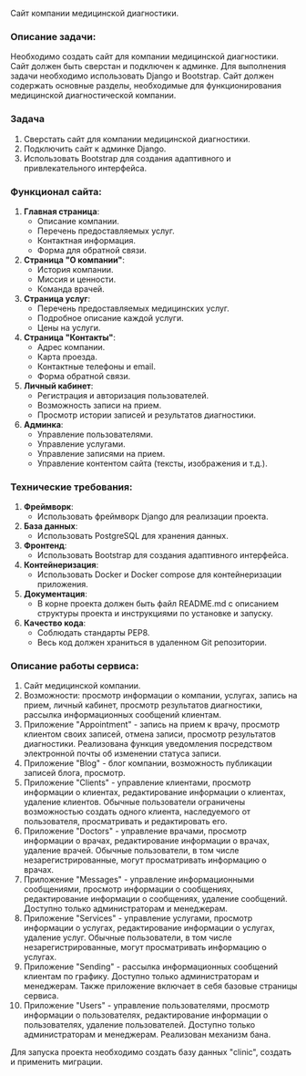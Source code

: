 Сайт компании медицинской диагностики.


### Описание задачи:

Необходимо создать сайт для компании медицинской диагностики. Сайт должен быть сверстан и подключен к админке. Для
выполнения задачи необходимо использовать Django и Bootstrap. Сайт должен содержать основные разделы, необходимые для
функционирования медицинской диагностической компании.

### Задача

1. Сверстать сайт для компании медицинской диагностики.
2. Подключить сайт к админке Django.
3. Использовать Bootstrap для создания адаптивного и привлекательного интерфейса.

### Функционал сайта:

1. **Главная страница**:
    - Описание компании.
    - Перечень предоставляемых услуг.
    - Контактная информация.
    - Форма для обратной связи.
2. **Страница "О компании"**:
    - История компании.
    - Миссия и ценности.
    - Команда врачей.
3. **Страница услуг**:
    - Перечень предоставляемых медицинских услуг.
    - Подробное описание каждой услуги.
    - Цены на услуги.
4. **Страница "Контакты"**:
    - Адрес компании.
    - Карта проезда.
    - Контактные телефоны и email.
    - Форма обратной связи.
5. **Личный кабинет**:
    - Регистрация и авторизация пользователей.
    - Возможность записи на прием.
    - Просмотр истории записей и результатов диагностики.
6. **Админка**:
    - Управление пользователями.
    - Управление услугами.
    - Управление записями на прием.
    - Управление контентом сайта (тексты, изображения и т.д.).

### Технические требования:

1. **Фреймворк**:
    - Использовать фреймворк Django для реализации проекта.
2. **База данных**:
    - Использовать PostgreSQL для хранения данных.
3. **Фронтенд**:
    - Использовать Bootstrap для создания адаптивного интерфейса.
4. **Контейнеризация**:
    - Использовать Docker и Docker compose для контейнеризации приложения.
5. **Документация**:
    - В корне проекта должен быть файл README.md с описанием структуры проекта и инструкциями по установке и запуску.
6. **Качество кода**:
    - Соблюдать стандарты PEP8.
    - Весь код должен храниться в удаленном Git репозитории.

### Описание работы сервиса:

1. Сайт медицинской компании.
2. Возможности: просмотр информации о компании, услугах, запись на прием, личный кабинет, просмотр результатов
   диагностики, рассылка
   информационных сообщений клиентам.
3. Приложение "Appointment" - запись на прием к врачу, просмотр клиентом своих записей, отмена записи, просмотр
   результатов диагностики. Реализована функция уведомления посредством электронной почты об изменении статуса записи.
4. Приложение "Blog" - блог компании, возможность публикации записей блога, просмотр.
5. Приложение "Сlients" - управление клиентами, просмотр информации о клиентах, редактирование информации о клиентах,
   удаление клиентов. Обычные пользователи ограничены возможностью создать одного клиента, наследуемого от пользователя, просматривать и редактировать его.
6. Приложение "Doctors" - управление врачами, просмотр информации о врачах, редактирование информации о врачах, удаление
   врачей. Обычные пользователи, в том числе незарегистрированные, могут просматривать информацию о врачах.
7. Приложение "Messages" - управление информационными сообщениями, просмотр информации о сообщениях, редактирование
   информации о сообщениях, удаление сообщений. Доступно только администраторам и менеджерам.
8. Приложение "Services" - управление услугами, просмотр информации о услугах, редактирование информации о услугах,
   удаление услуг. Обычные пользователи, в том числе незарегистрированные, могут просматривать информацию о услугах.
9. Приложение  "Sending" - рассылка информационных сообщений клиентам по графику. Доступно только администраторам и
   менеджерам. Также приложение включает в себя базовые страницы сервиса.
10. Приложение "Users" - управление пользователями, просмотр информации о пользователях, редактирование информации о
    пользователях, удаление пользователей. Доступно только администраторам и менеджерам. Реализован механизм бана.

Для запуска проекта необходимо создать базу данных "clinic", создать и применить миграции.
